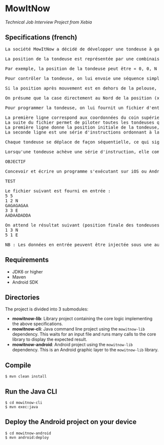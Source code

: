 # MowItNow

_Technical Job Interview Project from Xebia_


## Specifications (french)

<pre>
La société MowItNow a décidé de développer une tondeuse à gazon automatique, destinée aux surfaces rectangulaires. La tondeuse peut être programmée pour parcourir l'intégralité de la surface.

La position de la tondeuse est représentée par une combinaison de coordonnées (x,y) et d'une lettre indiquant l'orientation selon la notation cardinale anglaise (N,E,W,S). La pelouse est divisée en grille pour simplifier la navigation.

Par exemple, la position de la tondeuse peut être « 0, 0, N », ce qui signifie qu'elle se situe dans le coin inférieur gauche de la pelouse, et orientée vers le Nord.

Pour contrôler la tondeuse, on lui envoie une séquence simple de lettres. Les lettres possibles sont « D », « G » et « A ». « D » et « G » font pivoter la tondeuse de 90° à droite ou à gauche respectivement, sans la déplacer. « A » signifie que l'on avance la tondeuse d'une case dans la direction à laquelle elle fait face, et sans modifier son orientation.

Si la position après mouvement est en dehors de la pelouse, la tondeuse ne bouge pas, conserve son orientation et traite la commande suivante.

On présume que la case directement au Nord de la position (x, y) a pour coordonnées (x, y+1).

Pour programmer la tondeuse, on lui fournit un fichier d'entrée construit comme suit :

La première ligne correspond aux coordonnées du coin supérieur droit de la pelouse, celles du coin inférieur gauche sont supposées être (0,0)
La suite du fichier permet de piloter toutes les tondeuses qui ont été déployées. Chaque tondeuse a deux lignes la concernant :
La première ligne donne la position initiale de la tondeuse, ainsi que son orientation. La position et l'orientation sont fournies sous la forme de 2 chiffres et une lettre, séparés par un espace
La seconde ligne est une série d'instructions ordonnant à la tondeuse d'explorer la pelouse. Les instructions sont une suite de caractères sans espaces

Chaque tondeuse se déplace de façon séquentielle, ce qui signifie que la seconde tondeuse ne bouge que lorsque la première a exécuté intégralement sa série d'instructions.

Lorsqu'une tondeuse achève une série d'instruction, elle communique sa position et son orientation.

OBJECTIF

Concevoir et écrire un programme s'exécutant sur iOS ou Android, implémentant la spécification ci-dessus et passant le test ci-après. Au-delà de « l’exercice imposé », toute idée originale supplémentaire sera appréciée.

TEST

Le fichier suivant est fourni en entrée :
5 5
1 2 N
GAGAGAGAA
3 3 E
AADAADADDA

On attend le résultat suivant (position finale des tondeuses) :
1 3 N
5 1 E

NB : Les données en entrée peuvent être injectée sous une autre forme qu'un fichier (par exemple un test automatisé).
</pre>


## Requirements

* JDK6 or higher
* Maven
* Android SDK


## Directories

The project is divided into 3 submodules:

* __mowitnow-lib__: Library project containing the core logic implementing the above specifications.
* __mowitnow-cli__: Java command line project using the `mowitnow-lib` dependency. This waits for an input file and runs many calls to the core library to display the expected result.
* __mowitnow-android__: Android project using the `mowitnow-lib` dependency. This is an Android graphic layer to the `mowitnow-lib` library.


## Compile

    $ mvn clean install

## Run the Java CLI

    $ cd mowitnow-cli
    $ mvn exec:java

## Deploy the Android project on your device

    $ cd mowitnow-android
    $ mvn android:deploy
